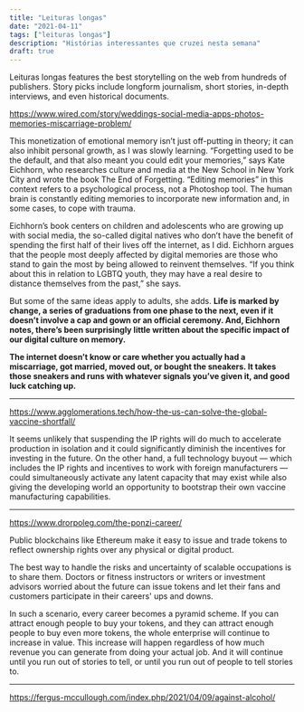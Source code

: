 ```yaml
---
title: "Leituras longas"
date: "2021-04-11"
tags: ["leituras longas"]
description: "Histórias interessantes que cruzei nesta semana"
draft: true
---
```


Leituras longas features the best storytelling on the web from hundreds of publishers. Story picks include longform journalism, short stories, in-depth interviews, and even historical documents.

https://www.wired.com/story/weddings-social-media-apps-photos-memories-miscarriage-problem/

This monetization of emotional memory isn’t just off-putting in theory; it can also inhibit personal growth, as I was slowly learning. “Forgetting used to be the default, and that also meant you could edit your memories,” says Kate Eichhorn, who researches culture and media at the New School in New York City and wrote the book The End of Forgetting. “Editing memories” in this context refers to a psychological process, not a Photoshop tool. The human brain is constantly editing memories to incorporate new information and, in some cases, to cope with trauma.

Eichhorn’s book centers on children and adolescents who are growing up with social media, the so-called digital natives who don’t have the benefit of spending the first half of their lives off the internet, as I did. Eichhorn argues that the people most deeply affected by digital memories are those who stand to gain the most by being allowed to reinvent themselves. “If you think about this in relation to LGBTQ youth, they may have a real desire to distance themselves from the past,” she says.

But some of the same ideas apply to adults, she adds. **Life is marked by change, a series of graduations from one phase to the next, even if it doesn’t involve a cap and gown or an official ceremony. And, Eichhorn notes, there’s been surprisingly little written about the specific impact of our digital culture on memory.**

**The internet doesn’t know or care whether you actually had a miscarriage, got married, moved out, or bought the sneakers. It takes those sneakers and runs with whatever signals you’ve given it, and good luck catching up.**

---

https://www.agglomerations.tech/how-the-us-can-solve-the-global-vaccine-shortfall/

It seems unlikely that suspending the IP rights will do much to accelerate production in isolation and it could significantly diminish the incentives for investing in the future. On the other hand, a full technology buyout — which includes the IP rights and incentives to work with foreign manufacturers — could simultaneously activate any latent capacity that may exist while also giving the developing world an opportunity to bootstrap their own vaccine manufacturing capabilities.

---

https://www.drorpoleg.com/the-ponzi-career/

Public blockchains like Ethereum make it easy to issue and trade tokens to reflect ownership rights over any physical or digital product.

The best way to handle the risks and uncertainty of scalable occupations is to share them. Doctors or fitness instructors or writers or investment advisors worried about the future can issue tokens and let their fans and customers participate in their careers' ups and downs.

In such a scenario, every career becomes a pyramid scheme. If you can attract enough people to buy your tokens, and they can attract enough people to buy even more tokens, the whole enterprise will continue to increase in value. This increase will happen regardless of how much revenue you can generate from doing your actual job. And it will continue until you run out of stories to tell, or until you run out of people to tell stories to.

---

https://fergus-mccullough.com/index.php/2021/04/09/against-alcohol/


